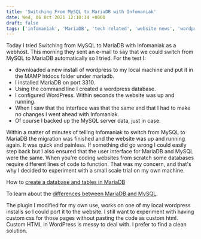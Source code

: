 ```yaml
---
title: 'Switching From MySQL to MariaDB with Infomaniak'
date: Wed, 06 Oct 2021 12:10:14 +0000
draft: false
tags: ['infomaniak', 'MariaDB', 'tech related', 'website news', 'wordpress']
---
```


Today I tried Switching from MySQL to MariaDB with Infomaniak as a webhost. This morning they sent an e-mail to say that we could switch from MySQL to MariaDB automatically so I tried. For the test I:

*   downloaded a new install of wordpress to my local machine and put it in the MAMP htdocs folder under mariadb.
*   I installed MariaDB on port 3310.
*   Using the command line I created a wordpress database.
*   I configured WordPress. Within seconds the website was up and running.
*   When I saw that the interface was that the same and that I had to make no changes I went ahead with Infomaniak.
*   Of course I backed up the MySQL server data, just in case.

Within a matter of minutes of telling Infomaniak to switch from MySQL to MariaDB the migration was finished and the website was up and running again. It was quick and painless. If something did go wrong I could easily step back but I also ensured that the user interface for MariaDB and MySQL were the same. When you're coding websites from scratch some databases require different lines of code to function. That was my concern, and that's why I decided to experiment with a small scale trial on my own machine.

How to [create a database and tables in MariaDB](https://mariadb.com/kb/en/a-mariadb-primer/)

To learn about the [differences between MariaDB and MySQL](https://www.guru99.com/mariadb-vs-mysql.html).

The plugin I modified for my own use, works on one of my local wordpress installs so I could port it to the website. I still want to experiment with having custom css for those pages without pasting the code as custom html. Custom HTML in WordPress is messy to deal with. I prefer to find a clean solution.